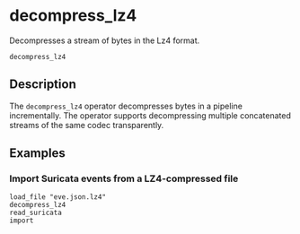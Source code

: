 # decompress_lz4

Decompresses a stream of bytes in the Lz4 format.

```tql
decompress_lz4
```

## Description

The `decompress_lz4` operator decompresses bytes in a pipeline incrementally.
The operator supports decompressing multiple concatenated streams
of the same codec transparently.

## Examples

### Import Suricata events from a LZ4-compressed file

```tql
load_file "eve.json.lz4"
decompress_lz4
read_suricata
import
```
